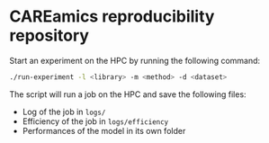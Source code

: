 # CAREamics reproducibility repository

Start an experiment on the HPC by running the following command:

```bash
./run-experiment -l <library> -m <method> -d <dataset>
```

The script will run a job on the HPC and save the following files:
- Log of the job in `logs/`
- Efficiency of the job in `logs/efficiency`
- Performances of the model in its own folder